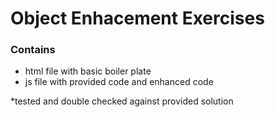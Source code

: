 # Object Enhacement Exercises
### Contains
- html file with basic boiler plate
- js file with provided code and enhanced code

*tested and double checked against provided solution
